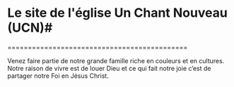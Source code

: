 
# Le site de l'église Un Chant Nouveau (UCN)#
============================================

Venez faire partie de notre grande famille riche en couleurs et en cultures. 
Notre raison de vivre est de louer Dieu et ce qui fait notre joie c’est de partager notre Foi en Jésus Christ.